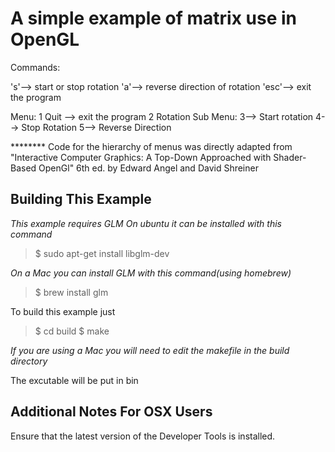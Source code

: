 A simple example of matrix use in OpenGL
========================================

Commands:

's'--> start or stop rotation
'a'--> reverse direction of rotation
'esc'--> exit the program

Menu:
1 Quit --> exit the program
2 Rotation Sub Menu:
  3--> Start rotation
  4--> Stop Rotation
  5--> Reverse Direction
  
******** Code for the hierarchy of menus was directly adapted from 
"Interactive Computer Graphics: A Top-Down Approached with Shader-Based OpenGl" 6th ed. by Edward Angel and David Shreiner

Building This Example
---------------------

*This example requires GLM*
*On ubuntu it can be installed with this command*

>$ sudo apt-get install libglm-dev

*On a Mac you can install GLM with this command(using homebrew)*
>$ brew install glm

To build this example just 

>$ cd build
>$ make

*If you are using a Mac you will need to edit the makefile in the build directory*

The excutable will be put in bin

Additional Notes For OSX Users
------------------------------

Ensure that the latest version of the Developer Tools is installed.
